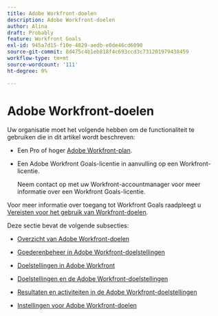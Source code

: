 ```yaml
---
title: Adobe Workfront-doelen
description: Adobe Workfront-doelen
author: Alina
draft: Probably
feature: Workfront Goals
exl-id: 945a7d15-f10e-4829-aedb-e0de46cd6090
source-git-commit: 8d475c4b1eb818f4c693ccd3c731201979438459
workflow-type: tm+mt
source-wordcount: '111'
ht-degree: 0%

---
```


# Adobe Workfront-doelen

<!--drafted for P&P new model: the note at the top will need to be replaced with this:

Your organization must have the following to use the functionality described in this article:

* For the legacy plan and license structure: 

  * A Pro or higher [Adobe Workfront plan](https://www.workfront.com/plans). 
  * An Adobe Workfront Goals license in addition to a Workfront license.

* For the current plan and license structure:

  * An Ultimate plan 
    
    Or
    
    An additional license for Adobe Workfront Goals for the Prime or Select Adobe Workfront plans. <is there a link we can add here for the plans and what they contain?!>

Contact your Workfront account manager to learn about a Workfront Goals license.

For additional information about access to Workfront Goals, see [Requirements to use Workfront Goals](../workfront-goals/goal-management/access-needed-for-wf-goals.md).
-->

Uw organisatie moet het volgende hebben om de functionaliteit te gebruiken die in dit artikel wordt beschreven:

* Een Pro of hoger [Adobe Workfront-plan](https://www.workfront.com/plans).
* Een Adobe Workfront Goals-licentie in aanvulling op een Workfront-licentie.

   Neem contact op met uw Workfront-accountmanager voor meer informatie over een Workfront Goals-licentie.

Voor meer informatie over toegang tot Workfront Goals raadpleegt u [Vereisten voor het gebruik van Workfront-doelen](../workfront-goals/goal-management/access-needed-for-wf-goals.md).

Deze sectie bevat de volgende subsecties:

* [Overzicht van Adobe Workfront-doelen](../workfront-goals/goal-management/wf-goals-overview.md)
* [Goederenbeheer in Adobe Workfront-doelstellingen](../workfront-goals/goal-management/goal-management.md)
* [Doelstellingen in Adobe Workfront](../workfront-goals/goal-alignment/goal-alignment.md)
* [Doelstellingen en de Adobe Workfront-doelstellingen](../workfront-goals/goal-review-and-workfront-goals-sections/goal-review-wf-goals-sections.md)
* [Resultaten en activiteiten in de Adobe Workfront-doelstellingen](../workfront-goals/results-and-activities/results-and-activities.md)

   <!--
  <li>Tips, tricks, and troubleshooting for Workfront Goals (might come after GA)</li>
  -->

* [Instellingen voor Adobe Workfront-doelen](../workfront-goals/workfront-goals-settings/wf-goals-settings.md)
